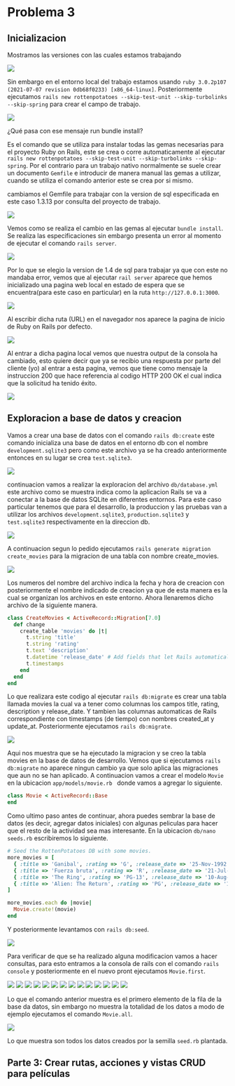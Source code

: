 # Problema 3

## Inicializacion

Mostramos las versiones con las cuales estamos trabajando

![](https://github.com/Kinartb/CC3S2/blob/main/PC2_CC3S2/Imagenes/pc0.png)

Sin embargo en el entorno local del trabajo estamos usando ```ruby 3.0.2p107 (2021-07-07 revision 0db68f0233) [x86_64-linux]```. Posteriormente ejecutamos ```rails new rottenpotatoes --skip-test-unit --skip-turbolinks --skip-spring``` para crear el campo de trabajo.


![](https://github.com/Kinartb/CC3S2/blob/main/PC2_CC3S2/Imagenes/pc1.png)


¿Qué pasa con ese mensaje run bundle install?

Es el comando que se utiliza para instalar todas las gemas necesarias para el proyecto Ruby on Rails, este se crea o corre automaticamente al ejecutar ```rails new rottenpotatoes --skip-test-unit --skip-turbolinks --skip-spring```. Por el contrario para un trabajo nativo normalmente se suele crear un documento ```Gemfile``` e introducir de manera manual las gemas a utilizar, cuando se utiliza el comando anterior este se crea por si mismo.

cambiamos el Gemfile para trabajar con la version de sql especificada en este caso 1.3.13 por consulta del proyecto de trabajo.

![](https://github.com/Kinartb/CC3S2/blob/main/PC2_CC3S2/Imagenes/pc2.png)

Vemos como se realiza el cambio en las gemas al ejecutar ```bundle install```. Se realiza las especificaciones sin embargo presenta un error al momento de ejecutar el comando ```rails server```.

![](https://github.com/Kinartb/CC3S2/blob/main/PC2_CC3S2/Imagenes/pc3.png)

Por lo que se elegio la version de 1.4 de sql para trabajar ya que con este no mandaba error, vemos que al ejecutar ```rail server``` aparece que hemos inicializado una pagina web local en estado de espera que se encuentra(para este caso en particular) en la ruta ```http://127.0.0.1:3000```.

![](https://github.com/Kinartb/CC3S2/blob/main/PC2_CC3S2/Imagenes/pc5.png)

Al escribir dicha ruta (URL) en el navegador nos aparece la pagina de inicio de Ruby on Rails por defecto. 

![](https://github.com/Kinartb/CC3S2/blob/main/PC2_CC3S2/Imagenes/pc6.png)

Al entrar a dicha pagina local vemos que nuestra output de la consola ha cambiado, esto quiere decir que ya se recibio una respuesta por parte del cliente (yo) al entrar a esta pagina, vemos que tiene como mensaje la instruccion 200 que hace referencia al codigo HTTP 200 OK el cual indica que la solicitud ha tenido éxito.

![](https://github.com/Kinartb/CC3S2/blob/main/PC2_CC3S2/Imagenes/pc7.png)

## Exploracion a base de datos y creacion

Vamos a crear una base de datos con el comando ```rails db:create``` este comando inicializa una base de datos en el entorno db con el nombre ```development.sqlite3``` pero como este archivo ya se ha creado anteriormente entonces en su lugar se crea ```test.sqlite3```.

![](https://github.com/Kinartb/CC3S2/blob/main/PC2_CC3S2/Imagenes/pc8.png)

continuacion vamos a realizar la exploracion del archivo ```db/database.yml``` este archivo como se muestra indica como la aplicacion Rails se va a conectar a la base de datos SQLite en diferentes entornos. Para este caso particular tenemos que para el desarrollo, la produccion y las pruebas van a utilizar los archivos ```development.sqlite3```, ```production.sqlite3```  y  ```test.sqlite3``` respectivamente en la direccion db.

![](https://github.com/Kinartb/CC3S2/blob/main/PC2_CC3S2/Imagenes/pc9.png)

A continuacion segun lo pedido ejecutamos ```rails generate migration create_movies``` para la migracion de una tabla con nombre create_movies.

![](https://github.com/Kinartb/CC3S2/blob/main/PC2_CC3S2/Imagenes/pc10.png)

Los numeros del nombre del archivo indica la fecha y hora de creacion con posteriormente el nombre indicado de creacion ya que de esta manera es la cual se organizan los archivos en este entorno. Ahora llenaremos dicho archivo de la siguiente manera.

```ruby
class CreateMovies < ActiveRecord::Migration[7.0]
  def change
    create_table 'movies' do |t|
      t.string 'title'
      t.string 'rating'
      t.text 'description'
      t.datetime 'release_date' # Add fields that let Rails automatically  keep track # of when movies are add>
      t.timestamps
    end
  end
end
```
Lo que realizara este codigo al ejecutar ```rails db:migrate``` es crear una tabla llamada movies la cual va a tener como columnas los campos title, rating, description y release_date. Y tambien las columnas automaticas de Rails correspondiente con timestamps (de tiempo) con nombres created_at y update_at. Posteriormente ejecutamos ```rails db:migrate```.

![](https://github.com/Kinartb/CC3S2/blob/main/PC2_CC3S2/Imagenes/pc11.png)

Aqui nos muestra que se ha ejecutado la migracion y se creo la tabla movies en la base de datos de desarrollo. Vemos que si ejecutamos ```rails db:migrate``` no aparece ningun cambio ya que solo aplica las migraciones que aun no se han aplicado. A continuacion vamos a crear el modelo ```Movie``` en la ubicacion ```app/models/movie.rb ``` donde vamos a agregar lo siguiente.

```ruby
class Movie < ActiveRecord::Base 
end
```
Como ultimo paso antes de continuar, ahora puedes sembrar la base de datos (es decir, agregar datos iniciales) con algunas peliculas para hacer que el resto de la actividad sea mas interesante. En la ubicacion ```db/nano seeds.rb``` escribiremos lo siguiente.

```ruby
# Seed the RottenPotatoes DB with some movies. 
more_movies = [
  { :title => 'Ganibal', :rating => 'G', :release_date => '25-Nov-1992' },
  { :title => 'Fuerza bruta', :rating => 'R', :release_date => '21-Jul-1989' },
  { :title => 'The Ring', :rating => 'PG-13', :release_date => '10-Aug-2011' },
  { :title => 'Alien: The Return', :rating => 'PG', :release_date => '12-Jun-1981' }
]

more_movies.each do |movie|
  Movie.create!(movie)
end
```
Y posteriormente levantamos con ```rails db:seed```.

![](https://github.com/Kinartb/CC3S2/blob/main/PC2_CC3S2/Imagenes/pc12.png)

Para verificar de que se ha realizado alguna modificacion vamos a hacer consultas, para esto entramos a la consola de rails con el comando ```rails console``` y posteriormente en el nuevo pront ejecutamos ```Movie.first```.

![](https://github.com/Kinartb/CC3S2/blob/main/PC2_CC3S2/Imagenes/pc13.png)
![](https://github.com/Kinartb/CC3S2/blob/main/PC2_CC3S2/Imagenes/pc14.png)
![](https://github.com/Kinartb/CC3S2/blob/main/PC2_CC3S2/Imagenes/pc15.png)
![](https://github.com/Kinartb/CC3S2/blob/main/PC2_CC3S2/Imagenes/pc16.png)
![](https://github.com/Kinartb/CC3S2/blob/main/PC2_CC3S2/Imagenes/pc17.png)
![](https://github.com/Kinartb/CC3S2/blob/main/PC2_CC3S2/Imagenes/pc18.png)
![](https://github.com/Kinartb/CC3S2/blob/main/PC2_CC3S2/Imagenes/pc19.png)
![](https://github.com/Kinartb/CC3S2/blob/main/PC2_CC3S2/Imagenes/pc20.png)
![](https://github.com/Kinartb/CC3S2/blob/main/PC2_CC3S2/Imagenes/pc21.png)
![](https://github.com/Kinartb/CC3S2/blob/main/PC2_CC3S2/Imagenes/pc22.png)
![](https://github.com/Kinartb/CC3S2/blob/main/PC2_CC3S2/Imagenes/pc23.png)
![](https://github.com/Kinartb/CC3S2/blob/main/PC2_CC3S2/Imagenes/pc24.png)
![](https://github.com/Kinartb/CC3S2/blob/main/PC2_CC3S2/Imagenes/pc25.png)
![](https://github.com/Kinartb/CC3S2/blob/main/PC2_CC3S2/Imagenes/pc26.png)

Lo que el comando anterior muestra es el primero elemento de la fila de la base da datos, sin embargo no muestra la totalidad de los datos a modo de ejemplo ejecutamos el comando ```Movie.all```.

![](https://github.com/Kinartb/CC3S2/blob/main/PC2_CC3S2/Imagenes/pc14.png)

Lo que muestra son todos los datos creados por la semilla ```seed.rb``` plantada.

## Parte 3: Crear rutas, acciones y vistas CRUD para películas
